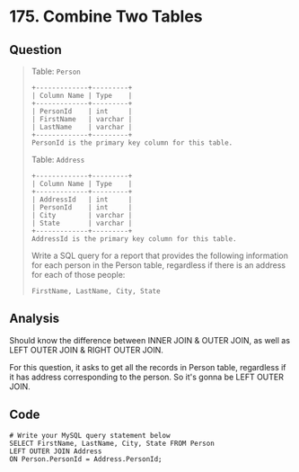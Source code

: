 # 175. Combine Two Tables

## Question

> Table: `Person`
>
> ```text
> +-------------+---------+
> | Column Name | Type    |
> +-------------+---------+
> | PersonId    | int     |
> | FirstName   | varchar |
> | LastName    | varchar |
> +-------------+---------+
> PersonId is the primary key column for this table.
> ```
>
> Table: `Address`
>
> ```text
> +-------------+---------+
> | Column Name | Type    |
> +-------------+---------+
> | AddressId   | int     |
> | PersonId    | int     |
> | City        | varchar |
> | State       | varchar |
> +-------------+---------+
> AddressId is the primary key column for this table.
> ```
>
> Write a SQL query for a report that provides the following information for each person in the Person table, regardless if there is an address for each of those people:
>
> ```text
> FirstName, LastName, City, State
> ```

## Analysis

Should know the difference between INNER JOIN & OUTER JOIN, as well as LEFT OUTER JOIN & RIGHT OUTER JOIN.

For this question, it asks to get all the records in Person table, regardless if it has address corresponding to the person. So it's gonna be LEFT OUTER JOIN.

## Code

```text
# Write your MySQL query statement below
SELECT FirstName, LastName, City, State FROM Person
LEFT OUTER JOIN Address
ON Person.PersonId = Address.PersonId;
```

